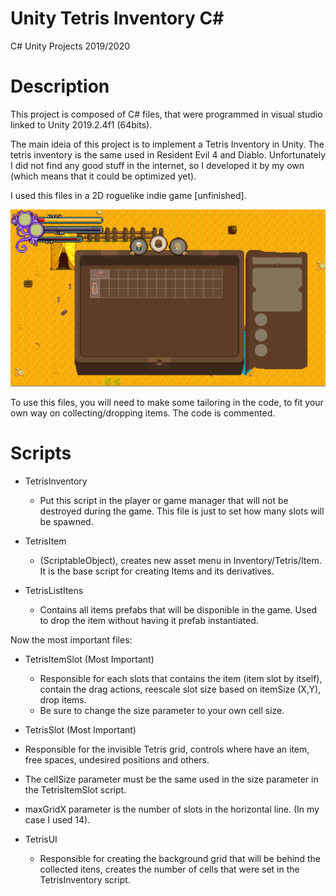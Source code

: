 # Unity Tetris Inventory C#
C# Unity Projects 2019/2020

# Description
This project is composed of C# files, that were programmed in visual studio linked to Unity 2019.2.4f1 (64bits).

The main ideia of this project is to implement a Tetris Inventory in Unity. The tetris inventory is the same used in Resident Evil 4 and Diablo. Unfortunately I did not find any good stuff in the internet, so I developed it by my own (which means that it could be optimized yet).

I used this files in a 2D roguelike indie game [unfinished].

![Tetris Inventory](/images/TetrisInventory.png)


To use this files, you will need to make some tailoring in the code, to fit your own way on collecting/dropping items.
The code is commented.

# Scripts

* TetrisInventory
  * Put this script in the player or game manager that will not be destroyed during the game. This file is just to set how many slots will be spawned.
  
* TetrisItem
  * (ScriptableObject), creates new asset menu in Inventory/Tetris/Item. It is the base script for creating Items and its derivatives.

* TetrisListItens
  * Contains all items prefabs that will be disponible in the game. Used to drop the item without having it prefab instantiated.

Now the most important files:

* TetrisItemSlot (Most Important)
  * Responsible for each slots that contains the item (item slot by itself), contain the drag actions, reescale slot size based on itemSize (X,Y), drop items.
   * Be sure to change the size parameter to your own cell size.
   
 * TetrisSlot (Most Important)
  * Responsible for the invisible Tetris grid, controls where have an item, free spaces, undesired positions and others.
  * The cellSize parameter must be the same used in the size parameter in the TetrisItemSlot script.
  * maxGridX parameter is the number of slots in the horizontal line. (In my case I used 14).
  
* TetrisUI
  * Responsible for creating the background grid that will be behind the collected itens, creates the number of cells that were set in the TetrisInventory script.
